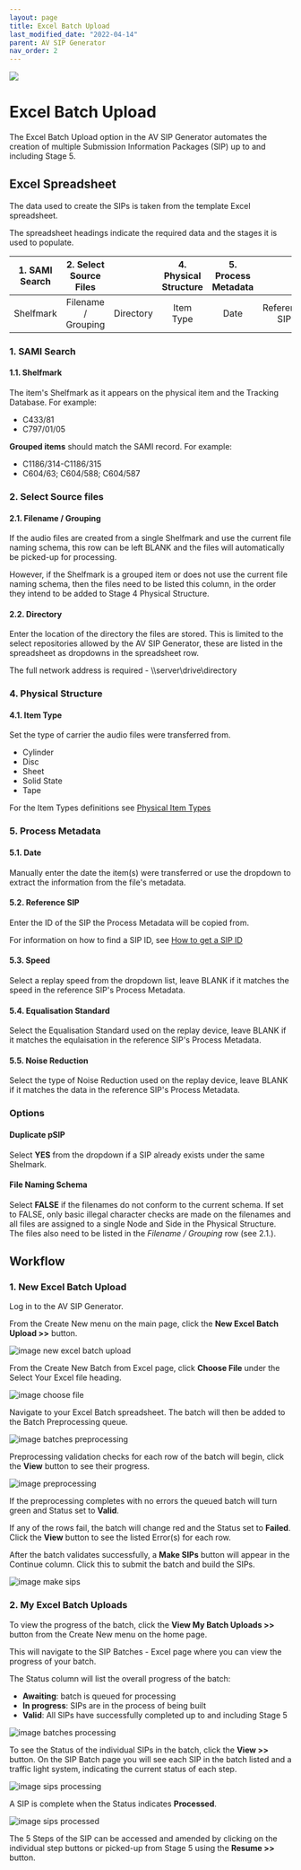 ```yaml
---
layout: page
title: Excel Batch Upload
last_modified_date: "2022-04-14"
parent: AV SIP Generator
nav_order: 2
---
```


<img src="{{ site.baseurl }}/assets/images/2_choose_file.png">

# Excel Batch Upload

The Excel Batch Upload option in the AV SIP Generator automates the creation of multiple Submission Information Packages (SIP) up to and including Stage 5.

## Excel Spreadsheet

The data used to create the SIPs is taken from the template Excel spreadsheet.
<!--- attach spreadsheet --->

The spreadsheet headings indicate the required data and the stages it is used to populate.

| 1. SAMI Search | 2. Select Source Files || 4. Physical Structure | 5. Process Metadata ||||| Options ||
| :---: | :---: | :---: | :---: | :---: | :---: | :---: | :---: | :---: | :---: | :---:
| Shelfmark | Filename / Grouping | Directory | Item Type | Date | Reference SIP | Speed | Equalisation Standard | Noise Reduction | Duplicate pSIP | File Naming Schema |

### 1. SAMI Search
#### 1.1. Shelfmark
The item's Shelfmark as it appears on the physical item and the Tracking Database.  For example:

* C433/81
* C797/01/05

**Grouped items** should match the SAMI record. For example:

* C1186/314-C1186/315
* C604/63; C604/588; C604/587

### 2. Select Source files
#### 2.1. Filename / Grouping
If the audio files are created from a single Shelfmark and use the current file naming schema, this row can be left BLANK and the files will automatically be picked-up for processing.

However, if the Shelfmark is a grouped item or does not use the current file naming schema, then the files need to be listed this column, in the order they intend to be added to Stage 4 Physical Structure.

#### 2.2. Directory
Enter the location of the directory the files are stored.  This is limited to the select repositories allowed by the AV SIP Generator, these are listed in the spreadsheet as dropdowns in the spreadsheet row.

The full network address is required - \\\server\drive\directory

### 4. Physical Structure
#### 4.1. Item Type
Set the type of carrier the audio files were transferred from.
* Cylinder
* Disc
* Sheet
* Solid State
* Tape

For the Item Types definitions see [Physical Item Types](/link/)
<!--- write page and set link --->

### 5. Process Metadata
#### 5.1. Date
Manually enter the date the item(s) were transferred or use the dropdown to extract the information from the file's metadata.

#### 5.2. Reference SIP
Enter the ID of the SIP the Process Metadata will be copied from.

For information on how to find a SIP ID, see [How to get a SIP ID](/link/)
<!-- write page and set link --->

#### 5.3. Speed
Select a replay speed from the dropdown list, leave BLANK if it matches the speed in the reference SIP's Process Metadata.

#### 5.4. Equalisation Standard
Select the Equalisation Standard used on the replay device, leave BLANK if it matches the equlaisation in the reference SIP's Process Metadata.

#### 5.5. Noise Reduction
Select the type of Noise Reduction used on the replay device, leave BLANK if it matches the data in the reference SIP's Process Metadata.

### Options
#### Duplicate pSIP
Select **YES** from the dropdown if a SIP already exists under the same Shelmark.  
#### File Naming Schema
Select **FALSE** if the filenames do not conform to the current schema.  If set to FALSE, only basic illegal character checks are made on the filenames and all files are assigned to a single Node and Side in the Physical Structure.  The files also need to be listed in the _Filename / Grouping_ row (see 2.1.).

## Workflow
### 1. New Excel Batch Upload
Log in to the AV SIP Generator.

From the Create New menu on the main page, click the **New Excel Batch Upload >>** button.

![image new excel batch upload](/assets/images/1_new_batch_excel_upload.png)

From the Create New Batch from Excel page, click **Choose File** under the Select Your Excel file heading.

![image choose file](/assets/images/2_choose_file.png)

Navigate to your Excel Batch spreadsheet.
The batch will then be added to the Batch Preprocessing queue.  

![image batches preprocessing](/assets/images/3_batches_preprocessing.png)

Preprocessing validation checks for each row of the batch will begin, click the **View** button to see their progress.

![image preprocessing](/assets/images/4_preprocessing.png)

If the preprocessing completes with no errors the queued batch will turn green and Status set to **Valid**.

If any of the rows fail, the batch will change red and the Status set to **Failed**.  Click the **View** button to see the listed Error(s) for each row.    

After the batch validates successfully, a **Make SIPs** button will appear in the Continue column.  Click this to submit the batch and build the SIPs.

![image make sips](/assets/images/5_make_sips.png)

### 2. My Excel Batch Uploads
To view the progress of the batch, click the **View My Batch Uploads >>** button from the Create New menu on the home page.

This will navigate to the SIP Batches - Excel page where you can view the progress of your batch.

The Status column will list the overall progress of the batch:

* **Awaiting**: batch is queued for processing
* **In progress**: SIPs are in the process of being built
* **Valid**: All SIPs have successfully completed up to and including Stage 5

![image batches processing](/assets/images/6_batches_processing.png)

To see the Status of the individual SIPs in the batch, click the **View >>** button.  On the SIP Batch page you will see each SIP in the batch listed and a traffic light system, indicating the current status of each step.  

![image sips processing](/assets/images/7_sips_processing.png)

A SIP is complete when the Status indicates **Processed**.

![image sips processed](/assets/images/8_sips_processed.png)

The 5 Steps of the SIP can be accessed and amended by clicking on the individual step buttons or picked-up from Stage 5 using the **Resume >>** button.  
